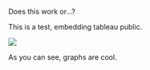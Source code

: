 Does this work or...?

This is a test, embedding tableau public.

<div class='tableauPlaceholder' id='viz1525912328936' style='position: relative'><noscript><a href='#'><img alt=' ' src='https:&#47;&#47;public.tableau.com&#47;static&#47;images&#47;Ke&#47;KensukeKondoSwingBB2014-2018&#47;Swing&#47;1_rss.png' style='border: none' /></a></noscript><object class='tableauViz'  style='display:none;'><param name='host_url' value='https%3A%2F%2Fpublic.tableau.com%2F' /> <param name='embed_code_version' value='3' /> <param name='site_root' value='' /><param name='name' value='KensukeKondoSwingBB2014-2018&#47;Swing' /><param name='tabs' value='yes' /><param name='toolbar' value='yes' /><param name='static_image' value='https:&#47;&#47;public.tableau.com&#47;static&#47;images&#47;Ke&#47;KensukeKondoSwingBB2014-2018&#47;Swing&#47;1.png' /> <param name='animate_transition' value='yes' /><param name='display_static_image' value='yes' /><param name='display_spinner' value='yes' /><param name='display_overlay' value='yes' /><param name='display_count' value='yes' /><param name='filter' value='publish=yes' /></object></div>

As you can see, graphs are cool.
